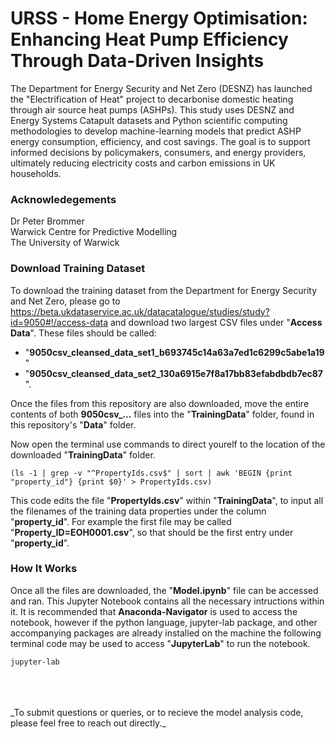 # URSS - Home Energy Optimisation: Enhancing Heat Pump Efficiency Through Data-Driven Insights
The Department for Energy Security and Net Zero (DESNZ) has launched the "Electrification of Heat" project to decarbonise domestic heating through air source heat pumps (ASHPs). This study uses DESNZ and Energy Systems Catapult datasets and Python scientific computing methodologies to develop machine-learning models that predict ASHP energy consumption, efficiency, and cost savings. The goal is to support informed decisions by policymakers, consumers, and energy providers, ultimately reducing electricity costs and carbon emissions in UK households.

### Acknowledegements
Dr Peter Brommer<br>
Warwick Centre for Predictive Modelling<br>
The University of Warwick

### Download Training Dataset
To download the training dataset from the Department for Energy Security and Net Zero, please go to https://beta.ukdataservice.ac.uk/datacatalogue/studies/study?id=9050#!/access-data and download two largest CSV files under "**Access Data**". These files should be called:
* "**9050csv_cleansed_data_set1_b693745c14a63a7ed1c6299c5abe1a19**"
* "**9050csv_cleansed_data_set2_130a6915e7f8a17bb83efabdbdb7ec87**". 

Once the files from this repository are also downloaded, move the entire contents of both **9050csv_...** files into the "**TrainingData**" folder, found in this repository's "**Data**" folder. 

Now open the terminal use commands to direct yourelf to the location of the downloaded "**TrainingData**" folder.

```
(ls -1 | grep -v "^PropertyIds.csv$" | sort | awk 'BEGIN {print "property_id"} {print $0}' > PropertyIds.csv)
```

This code edits the file "**PropertyIds.csv**" within "**TrainingData**", to input all the filenames of the training data properties under the column "**property_id**". For example the first file may be called "**Property_ID=EOH0001.csv**", so that should be the first entry under "**property_id**".

### How It Works
Once all the files are downloaded, the "**Model.ipynb**" file can be accessed and ran. This Jupyter Notebook contains all the necessary intructions within it. It is recommended that **Anaconda-Navigator** is used to access the notebook, however if the python language, jupyter-lab package, and other accompanying packages are already installed on the machine the following terminal code may be used to access "**JupyterLab**" to run the notebook.

```
jupyter-lab
```
<br>
<br>
<br>
_To submit questions or queries, or to recieve the model analysis code, please feel free to reach out directly._
